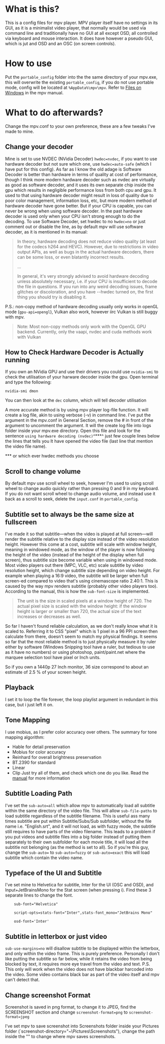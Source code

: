 # What is this?
This is a config files for mpv player. MPV player itself have no settings in its GUI, as it is a minimalist video player, that normally would be used via command line and traditionally have no GUI at all except OSD, all controlled via keyboard and mouse interaction. It does have however a pseudo GUI, which is jut and OSD and an OSC (on screen controls).

# How to use
Put the `portable_config` folder into the the same directory of your mpv.exe, this will overwrite the existing `portable_config`, if you do not use portable mode, config will be located at `%AppData%\mpv\mpv`. Refer to [Files on Windows](https://mpv.io/manual/stable/#files-on-windows) in the mpv manual.

# What to do afterwards?
Change the mpv.conf to your own preference, these are a few tweaks I've made to mine.

## Change your decoder
Mine is set to use NVDEC (NVidia Decoder) `hwdec=nvdec`, if you want to use hardware decoder but not sure which one, use `hwdec=auto-safe` (which I have put for this config). As far as I know the old adage is Software Decoder is better than hardware in terms of quality at cost of performance, though I think more modern hardware decoder such as nvdec are virtually as good as software decoder,  and it uses its own separate chip inside the gpu which results in negligible performance loss from both cpu and gpu. It used to that using hardware decoder might result in loss of quality due to poor color management, information loss, etc, but more modern method of hardware decoder have gone better. But if your CPU is capable, you can never be wrong when using software decoder. In the past hardware decoder is used only when your CPU isn't strong enough to do the decoding.
To use Software Decoder, set hwdec to no `hwdec=no` or just comment out or disable the line, as by default mpv will use software decoder, as it is mentioned in its manual:

>In theory, hardware decoding does not reduce video quality (at least for the codecs h264 and HEVC). However, due to restrictions in video output APIs, as well as bugs in the actual hardware decoders, there can be some loss, or even blatantly incorrect results.
>
>...
>
>In general, it's very strongly advised to avoid hardware decoding unless absolutely necessary, i.e. if your CPU is insufficient to decode the file in questions. If you run into any weird decoding issues, frame glitches or discoloration, and you have --hwdec turned on, the first thing you should try is disabling it.

P.S.: non-copy method of hardware decoding usually only works in openGL mode (`gpu-api=opengl`), Vulkan also work, however iirc Vulkan is still buggy with mpv.

> Note: Most non-copy methods only work with the OpenGL GPU backend. Currently, only the vaapi, nvdec and cuda methods work with Vulkan

## How to Check Hardware Decoder is Actually running
If you own an NVidia GPU and use their drivers you could use `nvidia-smi` to check the utilisation of your harware decoder inside the gpu.
Open terminal and type the following:

    nvidia-smi dmon

You can then look at the `dec` column, which will tell decoder utilisation

A more accurate method is by using mpv player log-file function. It will create a log file, akin to using verbose (-v) in command line. I've put the argument in the mpv.conf in General Section, remove the # in front of the argument to uncomment the argument. It will the create log file into logs folder inside your mpv.exe directory. Open this file and look for the sentence `using hardware decoding (nvdec)`^\*\*\*^ just few couple lines below the lines that tells you It have opened the video file (last line that mention the video file name).

\*\*\* or which ever hwdec methods you choose


## Scroll to change volume
By default mpv use scroll wheel to seek, however I'm used to using scroll wheel to change audio quickly rather than pressing 0 and 9 in my keyboard.
If you do not want scroll wheel to change audio volume, and instead use it back as a scroll to seek, delete the `input.conf` in `portable_config`.

## Subtitle set to always be the same size at fullscreen
I've made it so that subtitle—when the video is played at full screen—will render the subtitle relative to the display size instead of the video resolution height. However this come at a cost, subtitle will scale with window height, meaning in windowed mode, as the window of the player is now following the height of the video (instead of the height of the display when full screen), thus subtitle size become variable when using in windowed mode.
Most video players out there (MPC, VLC, etc) scale subtitle by video resolution height, which change subtitle size depending on video height. For example when playing a 16:9 video, the subtitle will be larger when full screen-ed compared to video that's using cinemascope ratio 2.40:1. This is caused by the way mpv renders subtitle (probably other video players too).
According to the manual, this is how the `sub-font-size` is implemented.

> The unit is the size in scaled pixels at a window height of 720. The actual pixel size is scaled with the window height: if the window height is larger or smaller than 720, the actual size of the text increases or decreases as well.

So far I haven't found reliable calculation, as we don't really know what it is scaled to. Referring it to CSS "pixel" which is 1 pixel in a 96 PPI screen then calculate from there, doesn't seem to match my physical findings. It seems so far that the most reliable method is to just physically measure it by ruler either by software (Windows Snipping tool have a ruler, but tedious to use as it have no numbers) or using photoshop, paint/paint.net where the marquee selection tool have pixel or Inch units.

So if you own a 1440p 27 Inch monitor, 36 size correspond to about an estimate of 2.5 % of your screen height.

## Playback
I set it to loop the file forever, the loop playlist argument in redundant in this case, but i just left it on.

## Tone Mapping
I use mobius, as I prefer color accuracy over others. The summary for tone mapping algorithm:
- Hable for detail preservation
- Mobius for color accuracy
- Reinhard for overall brightness preservation
- BT.2390 for standard
- Linear
- Clip
Just try all of them, and check which one do you like. Read the [manual](https://mpv.io/manual/stable/#options-tone-mapping) for more information

## Subtitle Loading Path
I've set the `sub-auto=all` which allow mpv to automatically load all subtitle within the same directory of the video file. This will allow `sub-file-paths` to load subtitle regardless of the subtitle filename. This is useful ass many times subtitle are put within Subtitle/Subs/Sub subfolder, without the file name i.e. "English.srt", and it will not load, as with fuzzy mode, the subtitle still requires to have parts of the video filename.
This leads to a problem if you put videos and subtitle files into a big folder instead of putting them separately to their own subfolder for each movie title, it will load all the subtitle not belonging (as the method is set to all). So if you're this guy, change the `sub-auto=` to `sub-auto=fuzzy` or `sub-auto=exact` this will load subtitle which contain the video name.

## Typeface of the UI and Subtitle
I've set mine to Helvetica for subtitle, Inter for the UI (OSC and OSD), and Input+JetBrainsMono for the Stat screen (when pressing i). Find these 3 separate lines to change the font.

        sub-font="Helvetica"
        
        script-opts=stats-font="Inter",stats-font_mono="JetBrains Mono"
        
        osd-font='Inter'
        
 ## Subtitle in letterbox or just video
 `sub-use-margins=no` will disallow subtitle to be displayed within the letterbox, and only within the video frame. This is purely preference. Personally I don't like putting the subtitle so far below, while it retains the video from being blocked by text, it requires more eye travel from the video and text.
P.S. This only will work when the video does not have blackbar harcoded into the video. Some video contains black bar as part of the video itself and mpv can't detect that.

## Change screenshot Format
Screenshot is saved in png format, to change it to JPEG, find the SCREENSHOT section and change `screenshot-format=png` to `screenshot-format=jpeg`

I've set mpv to save screenshot into Screenshots folder inside your Pictures folder (`screenshot-directory="~\Pictures\Screenshots"), change the path inside the "" to change where mpv saves screenshots.
